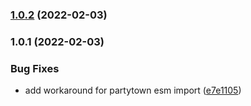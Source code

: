 ### [1.0.2](https://github.com/nuxt-community/partytown-module/compare/1.0.1...1.0.2) (2022-02-03)

### 1.0.1 (2022-02-03)


### Bug Fixes

* add workaround for partytown esm import ([e7e1105](https://github.com/nuxt-community/partytown-module/commit/e7e1105295f4e14d2cdde1ab447b7ef06b02e2c4))


